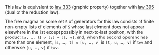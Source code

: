This law is equivalent to [law 333](https://teorth.github.io/equational_theories/implications/?333) (graphic property) together with [law 395](https://teorth.github.io/equational_theories/implications/?395) (dual of the reduction law).

The free magma on some set `S` of generators for this law consists of finite non-empty lists of elements of `S` whose last element does not appear elsewhere in the list except possibly in next-to-last position, with the product `[s, …, t] ◇ [v] = [t, v]`, and, when the second operand has more than one element, `[s, …, t] ◇ [u, …, v]` is `[t, u, …, v]` if `t≠v` and otherwise `[u, …, v]` if `t=v`.
